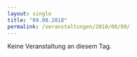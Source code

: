 ```yaml
---
layout: single
title: "09.08.2018"
permalink: /veranstaltungen/2018/08/09/
---
```


Keine Veranstaltung an diesem Tag.
